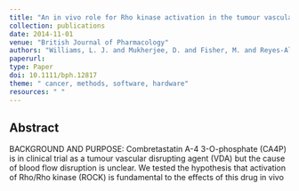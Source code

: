 ```yaml
---
title: "An in vivo role for Rho kinase activation in the tumour vascular disrupting activity of combretastatin A-4 3-O-phosphate"
collection: publications
date: 2014-11-01
venue: "British Journal of Pharmacology"
authors: "Williams, L. J. and Mukherjee, D. and Fisher, M. and Reyes-Aldasoro, C. C. and Akerman, S. and Kanthou, C. and Tozer, G. M."
paperurl:
type: Paper
doi: 10.1111/bph.12817
theme: " cancer, methods, software, hardware"
resources: " "
---
```

<h2> Abstract </h2>

BACKGROUND AND PURPOSE: Combretastatin A-4 3-O-phosphate (CA4P) is in clinical trial as a tumour vascular disrupting agent (VDA) but the cause of blood flow disruption is unclear. We tested the hypothesis that activation of Rho/Rho kinase (ROCK) is fundamental to the effects of this drug in vivo
